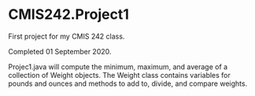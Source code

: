 # CMIS242.Project1
First project for my CMIS 242 class.

Completed 01 September 2020.

Projec1.java will compute the minimum, maximum, and average of a collection of Weight objects.
The Weight class contains variables for pounds and ounces and methods to add to, divide, and compare weights.

